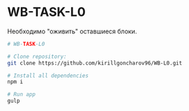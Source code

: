 # WB-TASK-L0

Необходимо "оживить" оставшиеся блоки.

```bash
# WB-TASK-L0

# Clone repository:
git clone https://github.com/kirillgoncharov96/WB-L0.git

# Install all dependencies
npm i

# Run app
gulp
```
